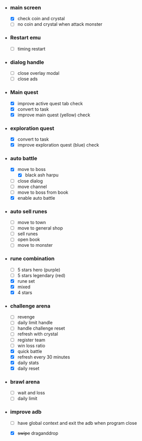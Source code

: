 - ### main screen
  - [x] check coin and crystal
  - [ ] no coin and crystal when attack monster

- ### Restart emu
  - [ ] timing restart

- ### dialog handle
  - [ ] close overlay modal
  - [ ] close ads

- ### Main quest
  - [x] improve active quest tab check
  - [x] convert to task
  - [x] improve main quest (yellow) check

- ### exploration quest 
  - [x] convert to task
  - [x] improve exploration quest (blue) check

- ### auto battle
  - [x] move to boss
    - [x] black ash harpu
  - [ ] close dialog
  - [ ] move channel
  - [ ] move to boss from book
  - [x] enable auto battle

- ### auto sell runes
  - [ ] move to town
  - [ ] move to general shop
  - [ ] sell runes
  - [ ] open book
  - [ ] move to monster

- ### rune combination
  - [ ] 5 stars hero (purple)
  - [ ] 5 stars legendary (red)
  - [x] rune set
  - [x] mixed
  - [x] 4 stars

- ### challenge arena
  - [ ] revenge
  - [ ] daily limit handle
  - [ ] handle challenge reset
  - [ ] refresh with crystal
  - [ ] register team
  - [ ] win loss ratio
  - [x] quick battle
  - [x] refresh every 30 minutes
  - [x] daily stats
  - [x] daily reset

- ### brawl arena
  - [ ] wait and loss
  - [ ] daily limit

- ### improve adb
    - [ ] have global context and exit the adb when program close
    - [x] ~~swipe~~ draganddrop

